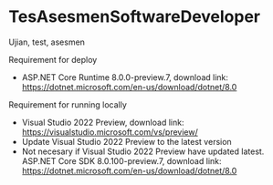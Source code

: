 # TesAsesmenSoftwareDeveloper
Ujian, test, asesmen

Requirement for deploy
- ASP.NET Core Runtime 8.0.0-preview.7, download link: https://dotnet.microsoft.com/en-us/download/dotnet/8.0

Requirement for running locally
- Visual Studio 2022 Preview, download link: https://visualstudio.microsoft.com/vs/preview/
- Update Visual Studio 2022 Preview to the latest version
- Not necesary if Visual Studio 2022 Preview have updated latest. ASP.NET Core SDK 8.0.100-preview.7, download link: https://dotnet.microsoft.com/en-us/download/dotnet/8.0

